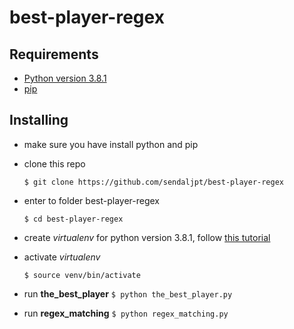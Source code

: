 # best-player-regex

## Requirements

- [Python version 3.8.1](https://www.python.org/downloads/release/python-381/)
- [pip](https://pip.pypa.io/en/stable/installing/)

## Installing

- make sure you have install python and pip
- clone this repo
	```
    $ git clone https://github.com/sendaljpt/best-player-regex
    ```
- enter to folder best-player-regex
	```
	$ cd best-player-regex
    ```
- create *virtualenv* for python version 3.8.1, follow [this tutorial](https://www.linkedin.com/pulse/virtual-environment-python-fajrin-imam-arif/)
- activate *virtualenv*
	```
	$ source venv/bin/activate
    ```
 
- run **the_best_player**
	`$ python the_best_player.py `
	
- run **regex_matching**
	`$ python regex_matching.py `
